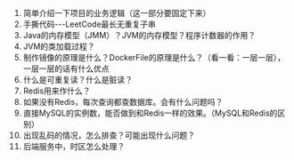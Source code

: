 1. 简单介绍一下项目的业务逻辑（这一部分要固定下来）
2. 手撕代码---LeetCode最长无重复子串
3. Java的内存模型（JMM）？JVM的内存模型？程序计数器的作用？
4. JVM的类加载过程？
5.  制作镜像的原理是什么？DockerFile的原理是什么？（看一看：一层一层），一层一层的话有什么优点
6.  什么是可重复读？什么是脏读？
7.  Redis用来作什么？
8. 如果没有Redis，每次查询都查数据库。会有什么问题吗？
9. 直接MySQL的实例数，能否做到和Redis一样的效果。（MySQL和Redis的区别）
10. 出现乱码的情况，怎么排查？可能出现什么问题？
11. 后端服务中，时区怎么处理？